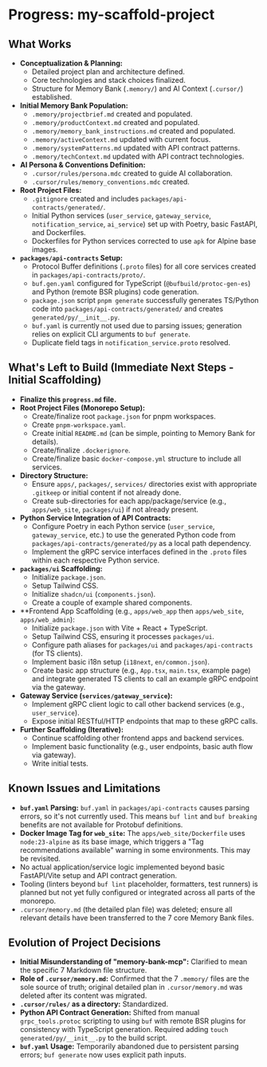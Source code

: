 # Progress: my-scaffold-project

## What Works
- **Conceptualization & Planning:**
    - Detailed project plan and architecture defined.
    - Core technologies and stack choices finalized.
    - Structure for Memory Bank (`.memory/`) and AI Context (`.cursor/`) established.
- **Initial Memory Bank Population:**
    - `.memory/projectbrief.md` created and populated.
    - `.memory/productContext.md` created and populated.
    - `.memory/memory_bank_instructions.md` created and populated.
    - `.memory/activeContext.md` updated with current focus.
    - `.memory/systemPatterns.md` updated with API contract patterns.
    - `.memory/techContext.md` updated with API contract technologies.
- **AI Persona & Conventions Definition:**
    - `.cursor/rules/persona.mdc` created to guide AI collaboration.
    - `.cursor/rules/memory_conventions.mdc` created.
- **Root Project Files:**
    - `.gitignore` created and includes `packages/api-contracts/generated/`.
    - Initial Python services (`user_service`, `gateway_service`, `notification_service`, `ai_service`) set up with Poetry, basic FastAPI, and Dockerfiles.
    - Dockerfiles for Python services corrected to use `apk` for Alpine base images.
- **`packages/api-contracts` Setup:**
    - Protocol Buffer definitions (`.proto` files) for all core services created in `packages/api-contracts/proto/`.
    - `buf.gen.yaml` configured for TypeScript (`@bufbuild/protoc-gen-es`) and Python (remote BSR plugins) code generation.
    - `package.json` script `pnpm generate` successfully generates TS/Python code into `packages/api-contracts/generated/` and creates `generated/py/__init__.py`.
    - `buf.yaml` is currently not used due to parsing issues; generation relies on explicit CLI arguments to `buf generate`.
    - Duplicate field tags in `notification_service.proto` resolved.

## What's Left to Build (Immediate Next Steps - Initial Scaffolding)
- **Finalize this `progress.md` file.**
- **Root Project Files (Monorepo Setup):**
    - Create/finalize root `package.json` for pnpm workspaces.
    - Create `pnpm-workspace.yaml`.
    - Create initial `README.md` (can be simple, pointing to Memory Bank for details).
    - Create/finalize `.dockerignore`.
    - Create/finalize basic `docker-compose.yml` structure to include all services.
- **Directory Structure:**
    - Ensure `apps/`, `packages/`, `services/` directories exist with appropriate `.gitkeep` or initial content if not already done.
    - Create sub-directories for each app/package/service (e.g., `apps/web_site`, `packages/ui`) if not already present.
- **Python Service Integration of API Contracts:**
    - Configure Poetry in each Python service (`user_service`, `gateway_service`, etc.) to use the generated Python code from `packages/api-contracts/generated/py` as a local path dependency.
    - Implement the gRPC service interfaces defined in the `.proto` files within each respective Python service.
- **`packages/ui` Scaffolding:**
    - Initialize `package.json`.
    - Setup Tailwind CSS.
    - Initialize `shadcn/ui` (`components.json`).
    - Create a couple of example shared components.
- **Frontend App Scaffolding (e.g., `apps/web_app` then `apps/web_site`, `apps/web_admin`):
    - Initialize `package.json` with Vite + React + TypeScript.
    - Setup Tailwind CSS, ensuring it processes `packages/ui`.
    - Configure path aliases for `packages/ui` and `packages/api-contracts` (for TS clients).
    - Implement basic i18n setup (`i18next`, `en/common.json`).
    - Create basic app structure (e.g., `App.tsx`, `main.tsx`, example page) and integrate generated TS clients to call an example gRPC endpoint via the gateway.
- **Gateway Service (`services/gateway_service`):**
    - Implement gRPC client logic to call other backend services (e.g., `user_service`).
    - Expose initial RESTful/HTTP endpoints that map to these gRPC calls.
- **Further Scaffolding (Iterative):**
    - Continue scaffolding other frontend apps and backend services.
    - Implement basic functionality (e.g., user endpoints, basic auth flow via gateway).
    - Write initial tests.

## Known Issues and Limitations
- **`buf.yaml` Parsing:** `buf.yaml` in `packages/api-contracts` causes parsing errors, so it's not currently used. This means `buf lint` and `buf breaking` benefits are not available for Protobuf definitions.
- **Docker Image Tag for `web_site`:** The `apps/web_site/Dockerfile` uses `node:23-alpine` as its base image, which triggers a "Tag recommendations available" warning in some environments. This may be revisited.
- No actual application/service logic implemented beyond basic FastAPI/Vite setup and API contract generation.
- Tooling (linters beyond `buf lint` placeholder, formatters, test runners) is planned but not yet fully configured or integrated across all parts of the monorepo.
- `.cursor/memory.md` (the detailed plan file) was deleted; ensure all relevant details have been transferred to the 7 core Memory Bank files.

## Evolution of Project Decisions
- **Initial Misunderstanding of "memory-bank-mcp":** Clarified to mean the specific 7 Markdown file structure.
- **Role of `.cursor/memory.md`:** Confirmed that the 7 `.memory/` files are the sole source of truth; original detailed plan in `.cursor/memory.md` was deleted after its content was migrated.
- **`.cursor/rules/` as a directory:** Standardized.
- **Python API Contract Generation:** Shifted from manual `grpc_tools.protoc` scripting to using `buf` with remote BSR plugins for consistency with TypeScript generation. Required adding `touch generated/py/__init__.py` to the build script.
- **`buf.yaml` Usage:** Temporarily abandoned due to persistent parsing errors; `buf generate` now uses explicit path inputs. 
